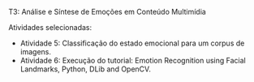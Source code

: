 T3: Análise e Síntese de Emoções em Conteúdo Multimídia

Atividades selecionadas:

- Atividade 5: Classificação do estado emocional para um corpus de imagens.
- Atividade 6: Execução do tutorial: Emotion Recognition using Facial Landmarks, Python, DLib and OpenCV.
